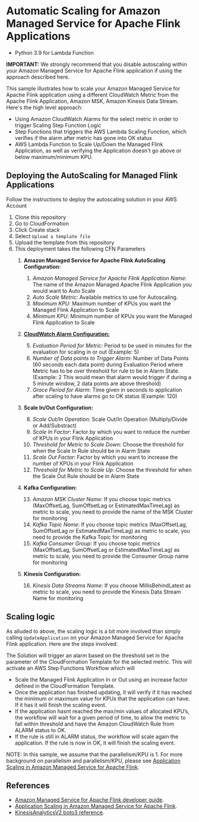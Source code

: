# Automatic Scaling for Amazon Managed Service for Apache Flink Applications

* Python 3.9 for Lambda Function


**IMPORTANT:** We strongly recommend that you disable autoscaling within your Amazon Managed Service for Apache Flink application if using the approach described here.

This sample illustrates how to scale your Amazon Managed Service for Apache Flink application using a different CloudWatch Metric from the Apache Flink Application, Amazon MSK, Amazon Kinesis Data Stream. Here's the high level approach:

- Using Amazon CloudWatch Alarms for the select metric in order to trigger Scaling Step Function Logic
- Step Functions that triggers the AWS Lambda Scaling Function, which verifies if the alarm after metric has gone into OK status
- AWS Lambda Function to Scale Up/Down the Managed Flink Application, as well as verifying the Application doesn't go above or below maximum/minimum KPU.

## Deploying the AutoScaling for Managed Flink Applications

Follow the instructions to deploy the autoscaling solution in your AWS Account

1. Clone this repository 
2. Go to CloudFormation
3. Click Create stack
4. Select `Upload a template file`
5. Upload the template from this repository
6. This deployment takes the following CFN Parameters 
   1. **Amazon Managed Service for Apache Flink AutoScaling Configuration:**
   
      1. *Amazon Managed Service for Apache Flink Application Name*: The name of the Amazon Managed Apache Flink Application you would want to Auto Scale
      2. *Auto Scale Metric*: Available metrics to use for Autoscaling.
      3. *Maximum KPU*: Maximum number of KPUs you want the Managed Flink Application to Scale
      4. *Minimum KPU*: Minimum number of KPUs you want the Managed Flink Application to Scale
   2. [**CloudWatch Alarm Configuration:**](https://docs.aws.amazon.com/AmazonCloudWatch/latest/monitoring/AlarmThatSendsEmail.html#alarm-evaluation)
   
      5. *Evaluation Period for Metric*: Period to be used in minutes for the evaluation for scaling in or out (Example: 5)
      6. *Number of Data points to Trigger Alarm*: Number of Data Points (60 seconds each data point) during Evaluation Period where Metric has to be over threshold for rule to be in Alarm State. (Example: 2 This would mean that alarm would trigger if during a 5 minute window, 2 data points are above threshold) 
      7. *Grace Period for Alarm*: Time given in seconds to application after scaling to have alarms go to OK status (Example: 120)
   3. **Scale In/Out Configuration:**
   
      8. *Scale Out/In Operation*: Scale Out/In Operation (Multiply/Divide or Add/Substract)
      9. *Scale In Factor*: Factor by which you want to reduce the number of KPUs in your Flink Application
      10. *Threshold for Metric to Scale Down*: Choose the threshold for when the Scale In Rule should be in Alarm State
      11. *Scale Out Factor*: Factor by which you want to increase the number of KPUs in your Flink Application
      12. *Threshold for Metric to Scale Up*: Choose the threshold for when the Scale Out Rule should be in Alarm State
   4. **Kafka Configuration:**
   
      13. *Amazon MSK Cluster Name*: If you choose topic metrics (MaxOffsetLag, SumOffsetLag or EstimatedMaxTimeLag) as metric to scale, you need to provide the name of the MSK Cluster for monitoring
      14. *Kafka Topic Name*: If you choose topic metrics (MaxOffsetLag, SumOffsetLag or EstimatedMaxTimeLag) as metric to scale, you need to provide the Kafka Topic for monitoring
      15. *Kafka Consumer Group*: If you choose topic metrics (MaxOffsetLag, SumOffsetLag or EstimatedMaxTimeLag) as metric to scale, you need to provide the Consumer Group name for monitoring
   5. **Kinesis Configuration:**
   
      16. *Kinesis Data Streams Name*: If you choose MillisBehindLatest as metric to scale, you need to provide the Kinesis Data Stream Name for monitoring


## Scaling logic

As alluded to above, the scaling logic is a bit more involved than simply calling `UpdateApplication` on your Amazon Managed Service for Apache Flink application. Here are the steps involved:

The Solution will trigger an alarm based on the threshold set in the parameter of the CloudFormation Template for the selected metric. This will activate an AWS Step Functions Workflow which will

* Scale the Managed Flink Application In or Out using an increase factor defined in the CloudFormation Template.
* Once the application has finished updating, it will verify if it has reached the minimum or maximum value for KPUs that the application can have. If it has it will finish the scaling event.
* If the application hasnt reached the max/min values of allocated KPU’s, the workflow will wait for a given period of time, to allow the metric to fall within threshold and have the Amazon CloudWatch Rule from ALARM status to OK.
* If the rule is still in ALARM status, the workflow will scale again the application. If the rule is now in OK, it will finish the scaling event.



NOTE: In this sample, we assume that the parallelism/KPU is 1. For more background on parallelism and parallelism/KPU, please see [Application Scaling in Amazon Managed Service for Apache Flink](https://docs.aws.amazon.com/kinesisanalytics/latest/java/how-scaling.html).

## References

- [Amazon Managed Service for Apache Flink developer guide](https://docs.aws.amazon.com/kinesisanalytics/latest/java/what-is.html).
- [Application Scaling in Amazon Managed Service for Apache Flink](https://docs.aws.amazon.com/kinesisanalytics/latest/java/how-scaling.html).
- [KinesisAnalyticsV2 boto3 reference](https://boto3.amazonaws.com/v1/documentation/api/latest/reference/services/kinesisanalyticsv2.html).